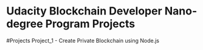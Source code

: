 # Udacity Blockchain Developer Nano-degree Program Projects

#Projects
Project_1 - Create Private Blockchain using Node.js
